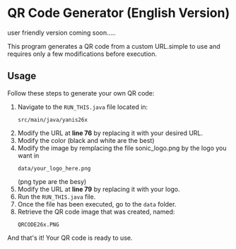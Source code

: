 # QR Code Generator (English Version)
user friendly version coming soon.....

This program generates a QR code from a custom URL.simple to use and requires only a few modifications before execution.

## Usage

Follow these steps to generate your own QR code:

1. Navigate to the `RUN_THIS.java` file located in:
   ```
   src/main/java/yanis26x
   ```
2. Modify the URL at **line 76** by replacing it with your desired URL.
3. Modify the color (black and white are the best)
4. Modify the image by remplacing the file sonic_logo.png by the logo you want in
    ```
   data/your_logo_here.png
   ```
   (png type are the besy)
4. Modify the URL at **line 79** by replacing it with your logo.
3. Run the `RUN_THIS.java` file.
4. Once the file has been executed, go to the `data` folder.
5. Retrieve the QR code image that was created, named:
   ```
   QRCODE26x.PNG
   ```

And that's it! Your QR code is ready to use.